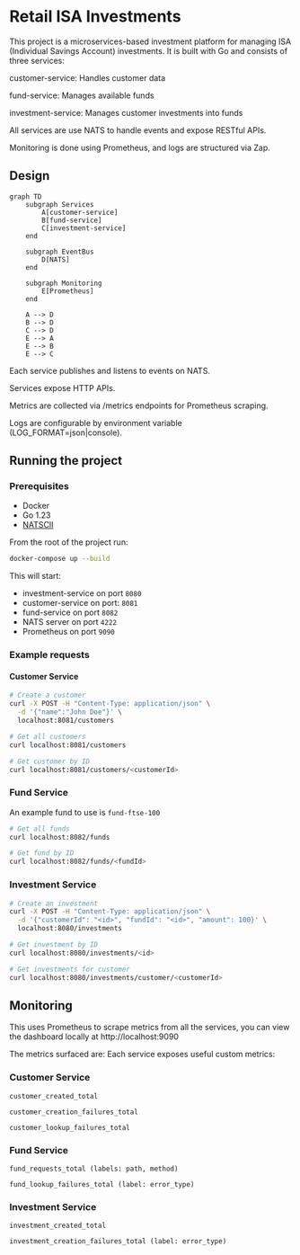 # Retail ISA Investments

This project is a microservices-based investment platform for managing ISA (Individual Savings Account) investments. It is built with Go and consists of three services:

customer-service: Handles customer data

fund-service: Manages available funds

investment-service: Manages customer investments into funds

All services are use NATS to handle events and expose RESTful APIs.

Monitoring is done using Prometheus, and logs are structured via Zap.

## Design

```mermaid
graph TD
    subgraph Services
        A[customer-service]
        B[fund-service]
        C[investment-service]
    end

    subgraph EventBus
        D[NATS]
    end

    subgraph Monitoring
        E[Prometheus]
    end

    A --> D
    B --> D
    C --> D
    E --> A
    E --> B
    E --> C
```

Each service publishes and listens to events on NATS.

Services expose HTTP APIs.

Metrics are collected via /metrics endpoints for Prometheus scraping.

Logs are configurable by environment variable (LOG_FORMAT=json|console).

## Running the project

### Prerequisites

- Docker
- Go 1.23
- [NATSClI](https://github.com/nats-io/natscli)

From the root of the project run:

```bash
docker-compose up --build
```

This will start:

- investment-service on port `8080`
- customer-service on port: `8081`
- fund-service on port `8082`
- NATS server on port `4222`
- Prometheus on port `9090`

### Example requests

#### Customer Service

```bash
# Create a customer
curl -X POST -H "Content-Type: application/json" \
  -d '{"name":"John Doe"}' \
  localhost:8081/customers

# Get all customers
curl localhost:8081/customers

# Get customer by ID
curl localhost:8081/customers/<customerId>
```

### Fund Service

An example fund to use is `fund-ftse-100`

```bash
# Get all funds
curl localhost:8082/funds

# Get fund by ID
curl localhost:8082/funds/<fundId>
```

### Investment Service

```bash
# Create an investment
curl -X POST -H "Content-Type: application/json" \
  -d '{"customerId": "<id>", "fundId": "<id>", "amount": 100}' \
  localhost:8080/investments

# Get investment by ID
curl localhost:8080/investments/<id>

# Get investments for customer
curl localhost:8080/investments/customer/<customerId>

```

## Monitoring

This uses Prometheus to scrape metrics from all the services, you can view the dashboard locally at
http://localhost:9090

The metrics surfaced are:
Each service exposes useful custom metrics:

### Customer Service

`customer_created_total`

`customer_creation_failures_total`

`customer_lookup_failures_total`

### Fund Service

`fund_requests_total (labels: path, method)`

`fund_lookup_failures_total (label: error_type)`

### Investment Service

`investment_created_total`

`investment_creation_failures_total (label: error_type)`
